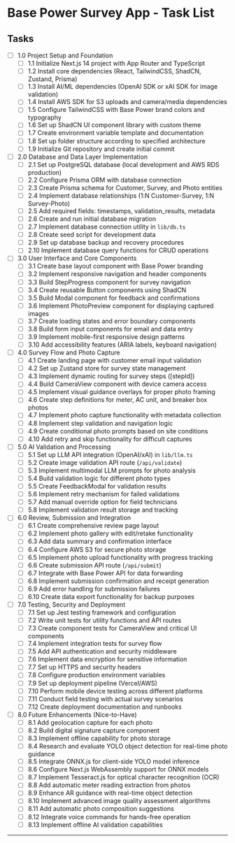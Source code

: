 # Base Power Survey App - Task List

## Tasks

- [ ] 1.0 Project Setup and Foundation
  - [ ] 1.1 Initialize Next.js 14 project with App Router and TypeScript
  - [ ] 1.2 Install core dependencies (React, TailwindCSS, ShadCN, Zustand, Prisma)
  - [ ] 1.3 Install AI/ML dependencies (OpenAI SDK or xAI SDK for image validation)
  - [ ] 1.4 Install AWS SDK for S3 uploads and camera/media dependencies
  - [ ] 1.5 Configure TailwindCSS with Base Power brand colors and typography
  - [ ] 1.6 Set up ShadCN UI component library with custom theme
  - [ ] 1.7 Create environment variable template and documentation
  - [ ] 1.8 Set up folder structure according to specified architecture
  - [ ] 1.9 Initialize Git repository and create initial commit

- [ ] 2.0 Database and Data Layer Implementation
  - [ ] 2.1 Set up PostgreSQL database (local development and AWS RDS production)
  - [ ] 2.2 Configure Prisma ORM with database connection
  - [ ] 2.3 Create Prisma schema for Customer, Survey, and Photo entities
  - [ ] 2.4 Implement database relationships (1:N Customer-Survey, 1:N Survey-Photo)
  - [ ] 2.5 Add required fields: timestamps, validation_results, metadata
  - [ ] 2.6 Create and run initial database migration
  - [ ] 2.7 Implement database connection utility in `lib/db.ts`
  - [ ] 2.8 Create seed script for development data
  - [ ] 2.9 Set up database backup and recovery procedures
  - [ ] 2.10 Implement database query functions for CRUD operations

- [ ] 3.0 User Interface and Core Components
  - [ ] 3.1 Create base layout component with Base Power branding
  - [ ] 3.2 Implement responsive navigation and header components
  - [ ] 3.3 Build StepProgress component for survey navigation
  - [ ] 3.4 Create reusable Button components using ShadCN
  - [ ] 3.5 Build Modal component for feedback and confirmations
  - [ ] 3.6 Implement PhotoPreview component for displaying captured images
  - [ ] 3.7 Create loading states and error boundary components
  - [ ] 3.8 Build form input components for email and data entry
  - [ ] 3.9 Implement mobile-first responsive design patterns
  - [ ] 3.10 Add accessibility features (ARIA labels, keyboard navigation)

- [ ] 4.0 Survey Flow and Photo Capture
  - [ ] 4.1 Create landing page with customer email input validation
  - [ ] 4.2 Set up Zustand store for survey state management
  - [ ] 4.3 Implement dynamic routing for survey steps ([stepId])
  - [ ] 4.4 Build CameraView component with device camera access
  - [ ] 4.5 Implement visual guidance overlays for proper photo framing
  - [ ] 4.6 Create step definitions for meter, AC unit, and breaker box photos
  - [ ] 4.7 Implement photo capture functionality with metadata collection
  - [ ] 4.8 Implement step validation and navigation logic
  - [ ] 4.9 Create conditional photo prompts based on site conditions
  - [ ] 4.10 Add retry and skip functionality for difficult captures

- [ ] 5.0 AI Validation and Processing
  - [ ] 5.1 Set up LLM API integration (OpenAI/xAI) in `lib/llm.ts`
  - [ ] 5.2 Create image validation API route (`/api/validate`)
  - [ ] 5.3 Implement multimodal LLM prompts for photo analysis
  - [ ] 5.4 Build validation logic for different photo types
  - [ ] 5.5 Create FeedbackModal for validation results
  - [ ] 5.6 Implement retry mechanism for failed validations
  - [ ] 5.7 Add manual override option for field technicians
  - [ ] 5.8 Implement validation result storage and tracking

- [ ] 6.0 Review, Submission and Integration
  - [ ] 6.1 Create comprehensive review page layout
  - [ ] 6.2 Implement photo gallery with edit/retake functionality
  - [ ] 6.3 Add data summary and confirmation interface
  - [ ] 6.4 Configure AWS S3 for secure photo storage
  - [ ] 6.5 Implement photo upload functionality with progress tracking
  - [ ] 6.6 Create submission API route (`/api/submit`)
  - [ ] 6.7 Integrate with Base Power API for data forwarding
  - [ ] 6.8 Implement submission confirmation and receipt generation
  - [ ] 6.9 Add error handling for submission failures
  - [ ] 6.10 Create data export functionality for backup purposes

- [ ] 7.0 Testing, Security and Deployment
  - [ ] 7.1 Set up Jest testing framework and configuration
  - [ ] 7.2 Write unit tests for utility functions and API routes
  - [ ] 7.3 Create component tests for CameraView and critical UI components
  - [ ] 7.4 Implement integration tests for survey flow
  - [ ] 7.5 Add API authentication and security middleware
  - [ ] 7.6 Implement data encryption for sensitive information
  - [ ] 7.7 Set up HTTPS and security headers
  - [ ] 7.8 Configure production environment variables
  - [ ] 7.9 Set up deployment pipeline (Vercel/AWS)
  - [ ] 7.10 Perform mobile device testing across different platforms
  - [ ] 7.11 Conduct field testing with actual survey scenarios
  - [ ] 7.12 Create deployment documentation and runbooks

- [ ] 8.0 Future Enhancements (Nice-to-Have)
  - [ ] 8.1 Add geolocation capture for each photo
  - [ ] 8.2 Build digital signature capture component
  - [ ] 8.3 Implement offline capability for photo storage
  - [ ] 8.4 Research and evaluate YOLO object detection for real-time photo guidance
  - [ ] 8.5 Integrate ONNX.js for client-side YOLO model inference
  - [ ] 8.6 Configure Next.js WebAssembly support for ONNX models
  - [ ] 8.7 Implement Tesseract.js for optical character recognition (OCR)
  - [ ] 8.8 Add automatic meter reading extraction from photos
  - [ ] 8.9 Enhance AR guidance with real-time object detection
  - [ ] 8.10 Implement advanced image quality assessment algorithms
  - [ ] 8.11 Add automatic photo composition suggestions
  - [ ] 8.12 Integrate voice commands for hands-free operation
  - [ ] 8.13 Implement offline AI validation capabilities

---
